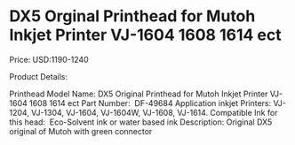 # DX5 Orginal Printhead for Mutoh Inkjet Printer VJ-1604 1608 1614 ect

Price: USD:1190-1240

Product Details:

Printhead Model Name: DX5 Original Printhead for Mutoh Inkjet Printer VJ-1604 1608 1614 ect
Part Number:  DF-49684
Application inkjet Printers:
VJ-1204, VJ-1304, VJ-1604, VJ-1604W, VJ-1608, VJ-1614.
Compatible Ink for this head:  Eco-Solvent ink or water based ink
Description:
Original DX5 original of Mutoh with green connector